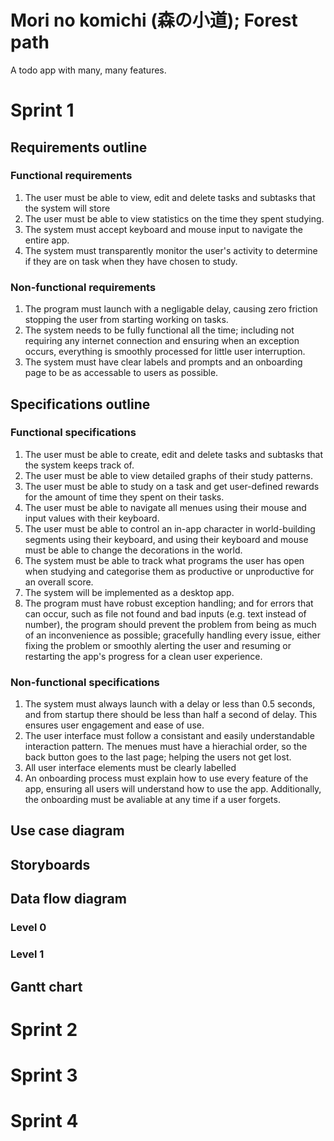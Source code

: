 # Mori no komichi (森の小道); Forest path
A todo app with many, many features.

# Sprint 1
## Requirements outline
### Functional requirements
1. The user must be able to view, edit and delete tasks and subtasks that the system will store
2. The user must be able to view statistics on the time they spent studying.
3. The system must accept keyboard and mouse input to navigate the entire app.
4. The system must transparently monitor the user's activity to determine if they are on task when they have chosen to study.
### Non-functional requirements
1. The program must launch with a negligable delay, causing zero friction stopping the user from starting working on tasks.
2. The system needs to be fully functional all the time; including not requiring any internet connection and ensuring when an exception occurs, everything is smoothly processed for little user interruption.
3. The system must have clear labels and prompts and an onboarding page to be as accessable to users as possible.
## Specifications outline
### Functional specifications
1. The user must be able to create, edit and delete tasks and subtasks that the system keeps track of.
2. The user must be able to view detailed graphs of their study patterns.
3. The user must be able to study on a task and get user-defined rewards for the amount of time they spent on their tasks.
4. The user must be able to navigate all menues using their mouse and input values with their keyboard.
5. The user must be able to control an in-app character in world-building segments using their keyboard, and using their keyboard and mouse must be able to change the decorations in the world.
6. The system must be able to track what programs the user has open when studying and categorise them as productive or unproductive for an overall score.
7. The system will be implemented as a desktop app.
8. The program must have robust exception handling; and for errors that can occur, such as file not found and bad inputs (e.g. text instead of number), the program should prevent the problem from being as much of an inconvenience as possible; gracefully handling every issue, either fixing the problem or smoothly alerting the user and resuming or restarting the app's progress for a clean user experience.
### Non-functional specifications
1. The system must always launch with a delay or less than 0.5 seconds, and from startup there should be less than half a second of delay. This ensures user engagement and ease of use.
2. The user interface must follow a consistant and easily understandable interaction pattern. The menues must have a hierachial order, so the back button goes to the last page; helping the users not get lost.
3. All user interface elements must be clearly labelled
4. An onboarding process must explain how to use every feature of the app, ensuring all users will understand how to use the app. Additionally, the onboarding must be avaliable at any time if a user forgets.
## Use case diagram
## Storyboards
## Data flow diagram
### Level 0
### Level 1
## Gantt chart
# Sprint 2
# Sprint 3
# Sprint 4
